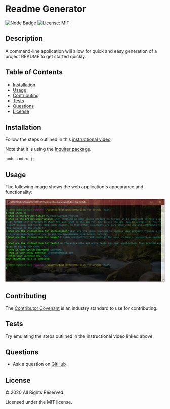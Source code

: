 # Readme Generator

![Node Badge](https://img.shields.io/badge/Node.js-README-blue)
[![License: MIT](https://img.shields.io/badge/License-MIT-yellow.svg)](https://opensource.org/licenses/MIT)

## Description

A command-line application will allow for quick and easy generation of a project README to get started quickly.

## Table of Contents

* [Installation](#installation)
* [Usage](#usage)
* [Contributing](#contributing)
* [Tests](#tests)
* [Questions](#questions)
* [License](#license)

## Installation

Follow the steps outlined in this [instructional video](./assets/images/walkthru.webm).

Note that it is using the [Inquirer package](https://www.npmjs.com/package/inquirer).

```
node index.js
```

## Usage

The following image shows the web application's appearance and functionality:

![readme generator screenshot](./assets/images/screenshot.png)

## Contributing

The [Contributor Covenant](https://www.contributor-covenant.org/) is an industry standard to use for contributing.

## Tests

Try emulating the steps outlined in the instructional video linked above.

## Questions

* Ask a question on [GitHub](https://github.com/anthonyhermann)

## License

© 2020 All Rights Reserved.

Licensed under the MIT license.
